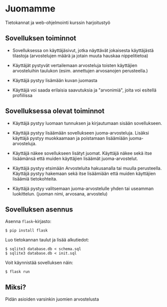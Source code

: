 # Juomamme
Tietokannat ja web-ohjelmointi kurssin harjoitustyö

## Sovelluksen toiminnot

* Sovelluksessa on käyttäjäsivut, jotka näyttävät jokaisesta käyttäjästä tilastoja (arvostelujen määrä ja jotain muuta hauskaa nippelitietoa)

* Käyttäjät pystyvät vertailemaan arvosteluja toisten käyttäjien arvosteluihin taulukon (esim. annettujen arvosanojen perusteella.)

* Käyttäjä pystyy lisämään kuvan juomasta

* Käyttäjä voi saada erilaisia saavutuksia ja "arvonimiä", joita voi esitellä profiilissa

## Sovelluksessa olevat toiminnot

* Käyttäjä pystyy luomaan tunnuksen ja kirjautumaan sisään sovellukseen.

* Käyttäjä pystyy lisäämään sovellukseen juoma-arvosteluja. Lisäksi käyttäjä pystyy muokkaamaan ja poistamaan lisäämiään juoma-arvosteluja.

* Käyttäjä näkee sovellukseen lisätyt juomat. Käyttäjä näkee sekä itse lisäämänsä että muiden käyttäjien lisäämät juoma-arvostelut.

* Käyttäjä pystyy etsimään Arvosteluita hakusanalla tai muulla perusteella. Käyttäjä pystyy hakemaan sekä itse lisäämiään että muiden käyttäjien lisäämiä tietokohteita.

* Käyttäjä pystyy valitsemaan juoma-arvostelulle yhden tai useamman luokittelun. (juoman nimi, arvosana, arvostelu)

## Sovelluksen asennus

Asenna `flask`-kirjasto:

```
$ pip install flask
```

Luo tietokannan taulut ja lisää alkutiedot:

```
$ sqlite3 database.db < schema.sql
$ sqlite3 database.db < init.sql
```

Voit käynnistää sovelluksen näin:

```
$ flask run
```

## Miksi?
Pidän asioiden varsinkin juomien arvostelusta
  
